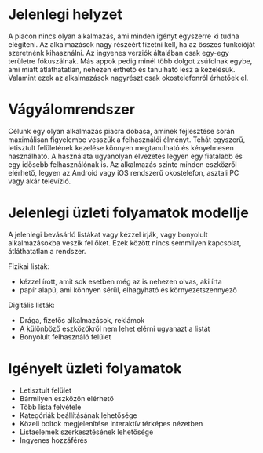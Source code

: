 # Jelenlegi helyzet

A piacon nincs olyan alkalmazás, ami minden igényt egyszerre ki tudna elégíteni. 
Az alkalmazások nagy részéért fizetni kell, ha az összes funkcióját szeretnénk kihasználni. 
Az ingyenes verziók általában csak egy-egy területre fókuszálnak. Más appok pedig minél több 
dolgot zsúfolnak egybe, ami miatt átláthatatlan, nehezen érthető és tanulható lesz a kezelésük. 
Valamint ezek az alkalmazások nagyrészt csak okostelefonról érhetőek el.

# Vágyálomrendszer

Célunk egy olyan alkalmazás piacra dobása, aminek fejlesztése során maximálisan figyelembe vesszük 
a felhasználói élményt. Tehát egyszerű, letisztult felületének kezelése könnyen megtanulható és 
kényelmesen használható. A használata ugyanolyan élvezetes legyen egy fiatalabb és egy idősebb felhasználónak is.
Az alkalmazás szinte minden eszközről elérhető, legyen az Android vagy iOS rendszerű okostelefon, asztali PC vagy akár televízió.

# Jelenlegi üzleti folyamatok modellje
A jelenlegi bevásárló listákat vagy kézzel írják, vagy bonyolult alkalmazásokba veszik fel őket. 
Ezek között nincs semmilyen kapcsolat, átláthatatlan a rendszer.

Fizikai listák:
-	kézzel írott, amit sok esetben még az is nehezen olvas, aki írta
-	papír alapú, ami könnyen sérül, elhagyható és környezetszennyező

Digitális listák:
-	Drága, fizetős alkalmazások, reklámok
-	A különböző eszközökről nem lehet elérni ugyanazt a listát
-	Bonyolult felhasználó felület

# Igényelt üzleti folyamatok

-	Letisztult felület
-	Bármilyen eszközön elérhető
-	Több lista felvétele
-	Kategóriák beállításának lehetősége
-	Közeli boltok megjelenítése interaktív térképes nézetben
-	Listaelemek szerkesztésének lehetősége
-	Ingyenes hozzáférés

